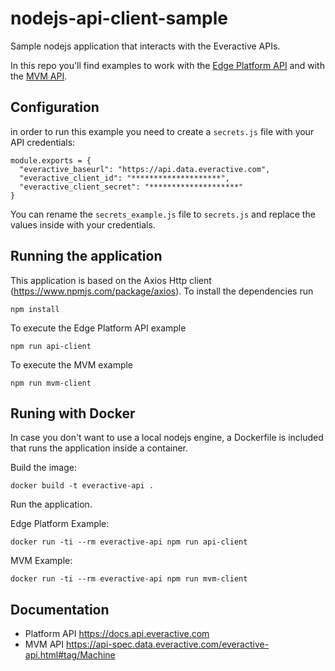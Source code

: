 # nodejs-api-client-sample

Sample nodejs application that interacts with the Everactive APIs. 

In this repo you'll find examples to work with the [Edge Platform API](https://docs.api.everactive.com) and with the [MVM API](https://api-spec.data.everactive.com/everactive-api.html#tag/Machine).

## Configuration

in order to run this example you need to create a `secrets.js` file with your API credentials:

```
module.exports = {
  "everactive_baseurl": "https://api.data.everactive.com",
  "everactive_client_id": "********************",
  "everactive_client_secret": "********************"
}
```

You can rename the `secrets_example.js` file to `secrets.js` and replace the values inside with your credentials.

## Running the application

This application is based on the Axios Http client (https://www.npmjs.com/package/axios). To install the dependencies run

```
npm install
```

To execute the Edge Platform API example

```
npm run api-client
```


To execute the MVM example

```
npm run mvm-client
```

## Runing with Docker

In case you don't want to use a local nodejs engine, a Dockerfile is included that runs the application inside a container.

Build the image:

```
docker build -t everactive-api .
```

Run the application.

Edge Platform Example:
```
docker run -ti --rm everactive-api npm run api-client
```


MVM Example:
```
docker run -ti --rm everactive-api npm run mvm-client
```

## Documentation

* Platform API https://docs.api.everactive.com
* MVM API https://api-spec.data.everactive.com/everactive-api.html#tag/Machine
